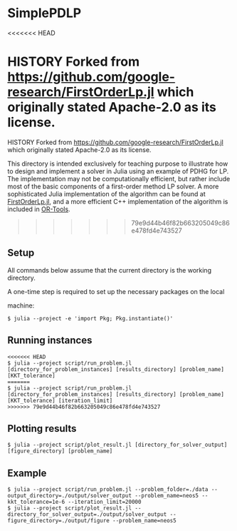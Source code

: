 # SimplePDLP
<<<<<<< HEAD

HISTORY Forked from https://github.com/google-research/FirstOrderLp.jl which originally stated Apache-2.0 as its license.
=======
HISTORY Forked from https://github.com/google-research/FirstOrderLp.jl which originally stated Apache-2.0 as its license.

This directory is intended exclusively for teaching purpose to illustrate how to design and implement a solver in Julia using an example of PDHG for LP.  The implementation may not be computationally efficient, but rather include most of the basic components of a first-order method LP solver. A more sophisticated Julia implementation of the algorithm can be found at [FirstOrderLp.jl](https://github.com/google-research/FirstOrderLp.jl), and a more efficient C++ implementation of the algorithm is included in [OR-Tools](https://github.com/google/or-tools).
>>>>>>> 79e9d44b46f82b663205049c86e478fd4e743527

## Setup

All commands below assume that the current directory is the working directory.

A one-time step is required to set up the necessary packages on the local

machine:

```shell
$ julia --project -e 'import Pkg; Pkg.instantiate()'
```

## Running instances

```shell
<<<<<<< HEAD
$ julia --project script/run_problem.jl [directory_for_problem_instances] [results_directory] [problem_name] [KKT_tolerance]
=======
$ julia --project script/run_problem.jl [directory_for_problem_instances] [results_directory] [problem_name] [KKT_tolerance] [iteration_limit]
>>>>>>> 79e9d44b46f82b663205049c86e478fd4e743527
```

## Plotting results

```shell
$ julia --project script/plot_result.jl [directory_for_solver_output] [figure_directory] [problem_name]
```

## Example

```shell
$ julia --project script/run_problem.jl --problem_folder=./data --output_directory=./output/solver_output --problem_name=neos5 --kkt_tolerance=1e-6 --iteration_limit=20000
$ julia --project script/plot_result.jl --directory_for_solver_output=./output/solver_output --figure_directory=./output/figure --problem_name=neos5
```


